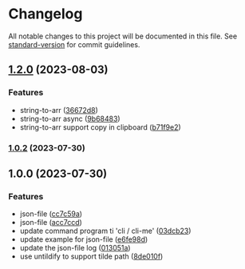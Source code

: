 # Changelog

All notable changes to this project will be documented in this file. See [standard-version](https://github.com/conventional-changelog/standard-version) for commit guidelines.

## [1.2.0](https://github.com/mokkapps/changelog-generator-demo/compare/v1.0.2...v1.2.0) (2023-08-03)

### Features

- string-to-arr ([36672d8](https://github.com/mokkapps/changelog-generator-demo/commits/36672d8f006f16469a03983f7afa85a1a6d23dd0))
- string-to-arr async ([9b68483](https://github.com/mokkapps/changelog-generator-demo/commits/9b68483480bb2681215c5fbe8ba9f33cbcc54d9e))
- string-to-arr support copy in clipboard ([b71f9e2](https://github.com/mokkapps/changelog-generator-demo/commits/b71f9e2a26b0d78cbbf648e37cfebcc98655333b))

### [1.0.2](https://github.com/mokkapps/changelog-generator-demo/compare/v1.0.0...v1.0.2) (2023-07-30)

## 1.0.0 (2023-07-30)

### Features

- json-file ([cc7c59a](https://github.com/mokkapps/changelog-generator-demo/commits/cc7c59a8ec2420b1b47c95348e24567bd58061ec))
- json-file ([acc7ccd](https://github.com/mokkapps/changelog-generator-demo/commits/acc7ccdf498c5d1ccc1a1f1b7c08dfff7e84d095))
- update command program ti 'cli / cli-me' ([03dcb23](https://github.com/mokkapps/changelog-generator-demo/commits/03dcb2383d7c93133d76257ea1910e21cd0f8189))
- update example for json-file ([e6fe98d](https://github.com/mokkapps/changelog-generator-demo/commits/e6fe98d7f8424184f2488ec79be21c89e1cdd60e))
- update the json-file log ([013051a](https://github.com/mokkapps/changelog-generator-demo/commits/013051a7ad8fa5c9514996928fdc88cb71466f46))
- use untildify to support tilde path ([8de010f](https://github.com/mokkapps/changelog-generator-demo/commits/8de010fc7732fef1f7ae94a96e630d94df36f6b6))

